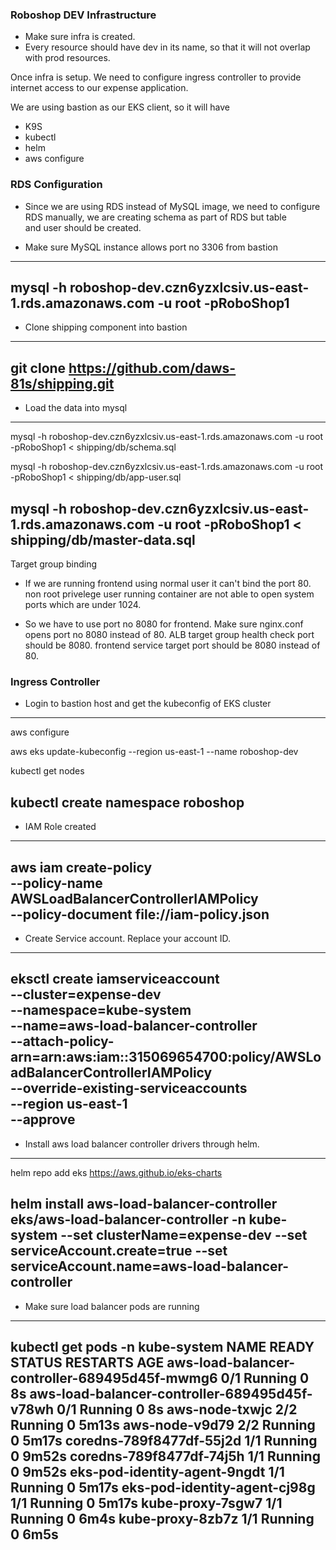 ### Roboshop DEV Infrastructure


* Make sure infra is created.
* Every resource should have dev in its name, so that it will not overlap with prod resources.

Once infra is setup. We need to configure ingress controller to provide internet access to our expense application.

We are using bastion as our EKS client, so it will have

* K9S
* kubectl
* helm
* aws configure

### RDS Configuration

* Since we are using RDS instead of MySQL image, we need to configure RDS manually, we are creating schema as part of RDS but table  
    and    user should be created.

* Make sure MySQL instance allows port no 3306 from bastion
---
mysql -h roboshop-dev.czn6yzxlcsiv.us-east-1.rds.amazonaws.com -u root -pRoboShop1
---
* Clone shipping component into bastion

---
git clone https://github.com/daws-81s/shipping.git
---

* Load the data into mysql
---
mysql -h roboshop-dev.czn6yzxlcsiv.us-east-1.rds.amazonaws.com -u root -pRoboShop1 < shipping/db/schema.sql

mysql -h roboshop-dev.czn6yzxlcsiv.us-east-1.rds.amazonaws.com -u root -pRoboShop1 < shipping/db/app-user.sql

mysql -h roboshop-dev.czn6yzxlcsiv.us-east-1.rds.amazonaws.com -u root -pRoboShop1 < shipping/db/master-data.sql
---

Target group binding

* If we are running frontend using normal user it can't bind the port 80. non root privelege user running container are not able to open system ports which are under 1024.

* So we have to use port no 8080 for frontend. Make sure
    nginx.conf opens port no 8080 instead of 80.
    ALB target group health check port should be 8080.
    frontend service target port should be 8080 instead of 80.

### Ingress Controller

* Login to bastion host and get the kubeconfig of EKS cluster
---
aws configure

aws eks update-kubeconfig --region us-east-1 --name roboshop-dev

kubectl get nodes

kubectl create namespace roboshop
---

* IAM Role created
---
aws iam create-policy \
    --policy-name AWSLoadBalancerControllerIAMPolicy \
    --policy-document file://iam-policy.json
---

* Create Service account. Replace your account ID.
---
eksctl create iamserviceaccount \
--cluster=expense-dev \
--namespace=kube-system \
--name=aws-load-balancer-controller \
--attach-policy-arn=arn:aws:iam::315069654700:policy/AWSLoadBalancerControllerIAMPolicy \
--override-existing-serviceaccounts \
--region us-east-1 \
--approve
---

* Install aws load balancer controller drivers through helm.
---
helm repo add eks https://aws.github.io/eks-charts

helm install aws-load-balancer-controller eks/aws-load-balancer-controller -n kube-system --set clusterName=expense-dev --set serviceAccount.create=true --set serviceAccount.name=aws-load-balancer-controller
---

* Make sure load balancer pods are running
---
kubectl get pods -n kube-system
NAME                                            READY   STATUS    RESTARTS   AGE
aws-load-balancer-controller-689495d45f-mwmg6   0/1     Running   0          8s
aws-load-balancer-controller-689495d45f-v78wh   0/1     Running   0          8s
aws-node-txwjc                                  2/2     Running   0          5m13s
aws-node-v9d79                                  2/2     Running   0          5m17s
coredns-789f8477df-55j2d                        1/1     Running   0          9m52s
coredns-789f8477df-74j5h                        1/1     Running   0          9m52s
eks-pod-identity-agent-9ngdt                    1/1     Running   0          5m17s
eks-pod-identity-agent-cj98g                    1/1     Running   0          5m17s
kube-proxy-7sgw7                                1/1     Running   0          6m4s
kube-proxy-8zb7z                                1/1     Running   0          6m5s
----